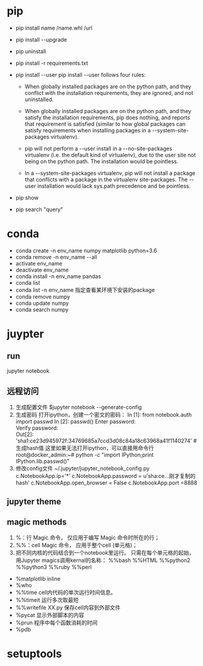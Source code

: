 # pip
* pip install name /name.whl /url
* pip install --upgrade
* pip uninstall
* pip install -r requirements.txt 
* pip install --user
pip install --user follows four rules:

    - When globally installed packages are on the python path, and they conflict with the installation requirements, they are ignored, and not uninstalled.

    - When globally installed packages are on the python path, and they satisfy the installation requirements, pip does nothing, and reports that requirement is satisfied (similar to how global packages can satisfy requirements when installing packages in a --system-site-packages virtualenv).

    - pip will not perform a --user install in a --no-site-packages virtualenv (i.e. the default kind of virtualenv), due to the user site not being on the python path. The installation would be pointless.

    - In a --system-site-packages virtualenv, pip will not install a package that conflicts with a package in the virtualenv site-packages. The --user installation would lack sys.path precedence and be pointless. 

* pip show
* pip search "query"

# conda
* conda create -n env_name numpy matplotlib python=3.6
* conda remove -n env_name --all
* activate env_name
* deactivate env_name
* conda install -n env_name pandas
* conda list
* conda list -n env_name 指定查看某环境下安装的package
* conda remove numpy
* conda update numpy
* conda search numpy

# juypter
## run 
jupyter notebook 
## 远程访问
1. 生成配置文件
$jupyter notebook --generate-config
2. 生成密码
打开ipython，创建一个密文的密码：
In [1]: from notebook.auth import passwd 
In [2]: passwd()
Enter password:  
Verify password:  
Out[2]: 'sha1:ce23d945972f:34769685a7ccd3d08c84a18c63968a41f1140274' # 
生成hash值
这里如果无法打开ipython，可以直接用命令行
root@docker_admin:~# python -c "import IPython;print IPython.lib.passwd()" 
3. 修改config文件
~/.jupyter/jupyter_notebook_config.py
c.NotebookApp.ip='*'
c.NotebookApp.password = u'sha:ce...刚才复制的hash'
c.NotebookApp.open_browser = False 
c.NotebookApp.port =8888

## jupyter theme


## magic methods

1. %：行 Magic 命令， 仅应用于编写 Magic 命令时所在的行；
2. %%：cell Magic 命令， 应用于整个cell (单元格)；
3. 把不同内核的代码结合到一个notebook里运行。
只需在每个单元格的起始，用Jupyter magics调用kernal的名称：
%%bash %%HTML %%python2 %%python3 %%ruby %%perl

* %matplotlib inline
* %who
* %%time cell内代码的单次运行时间信息。
* %%timeit 运行多次取最短
* %%writefile XX.py 保存cell内容到外部文件
* %pycat 显示外部脚本的内容
* %prun 程序中每个函数消耗的时间 
* %pdb 


# setuptools

